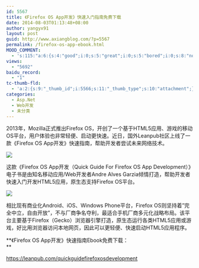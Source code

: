 ```yaml
---
id: 5567
title: 《Firefox OS App开发》快速入门指南免费下载
date: 2014-08-03T01:13:48+08:00
author: yangyx91
layout: post
guid: http://www.axiangblog.com/?p=5567
permalink: /firefox-os-app-ebook.html
MOOD_COMMENT:
  - 's:115:"a:6:{s:4:"good";i:0;s:5:"great";i:0;s:5:"bored";i:0;s:8:"nonsense";i:0;s:13:"notunderstand";i:0;s:7:"passing";i:0;}";'
views:
  - "5692"
baidu_record:
  - "1"
tc-thumb-fld:
  - 'a:2:{s:9:"_thumb_id";i:5566;s:11:"_thumb_type";s:10:"attachment";}'
categories:
  - Asp.Net
  - Web开发
  - 未分类
---
```

2013年，Mozilla正式推出Firefox OS，开创了一个基于HTML5应用、游戏的移动OS平台，用户体验也非常轻便、启动更快速。近日，国外Leanpub社区上线了一款《Firefox OS App开发》快速指南，帮助开发者尝试未来网络技术。 

![](http://www.axiangblog.com/wp-content/uploads/2014/08/080314_0113_FirefoxOSAp1.jpg) 

这款《Firefox OS App开发（Quick Guide For Firefox OS App Development）》电子书是由知名移动应用/Web开发者Andre Alves Garzia倾情打造，帮助开发者快速入门开发HTML5应用，原生态支持Firefox OS平台。 

![](http://www.axiangblog.com/wp-content/uploads/2014/08/080314_0113_FirefoxOSAp2.jpg) 

相比现有商业化Android、iOS、Windows Phone平台，Firefox OS则坚持着&#8221;完全中立，自由开放&#8221;，不与厂商争名夺利，最适合手机厂商多元化战略布局。该平台主要基于Firefox（Gecko）浏览器引擎打造，原生态运行各类HTML5应用或游戏，好比用浏览器访问本地网页，因此可以更轻便、快速启动HTML5应用程序。 

**《Firefox OS App开发》快速指南Ebook免费下载：  
** 

<a href="https://leanpub.com/quickguidefirefoxosdevelopment" target="_blank"  rel="nofollow" >https://leanpub.com/quickguidefirefoxosdevelopment</a>